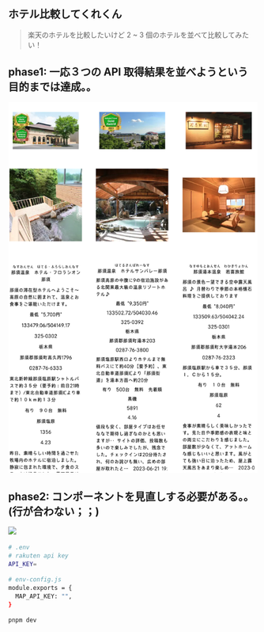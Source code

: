 ## ホテル比較してくれくん

> 楽天のホテルを比較したいけど
> 2 ~ 3 個のホテルを並べて比較してみたい！

## phase1: 一応３つの API 取得結果を並べようという目的までは達成。。

![](./phase1.png)

## phase2: コンポーネントを見直しする必要がある。。(行が合わない；；)

![](./phase2.png)

```bash
# .env
# rakuten api key
API_KEY=
```

```bash
# env-config.js
module.exports = {
  MAP_API_KEY: "",
}
```

```bash
pnpm dev
```
